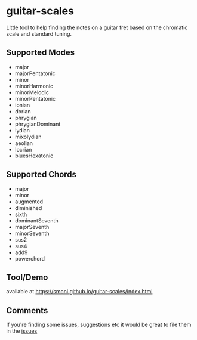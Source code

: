 # guitar-scales

Little tool to help finding the notes on a guitar fret based on the chromatic scale and standard tuning.

## Supported Modes

* major
* majorPentatonic
* minor
* minorHarmonic
* minorMelodic
* minorPentatonic
* ionian
* dorian
* phrygian
* phrygianDominant
* lydian
* mixolydian
* aeolian
* locrian
* bluesHexatonic

## Supported Chords

* major
* minor
* augmented
* diminished
* sixth
* dominantSeventh
* majorSeventh
* minorSeventh
* sus2
* sus4  
* add9
* powerchord

## Tool/Demo

available at https://smoni.github.io/guitar-scales/index.html

## Comments

If you're finding some issues, suggestions etc it would be great to file them in the [issues](https://github.com/SMoni/guitar-scales/issues) 
